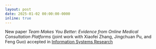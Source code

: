 ```yaml
---
layout: post
date: 2025-01-02 00:00:00-0000
inline: true
---
```


New paper *Team Makes You Better: Evidence from Online Medical Consultation Platforms* (joint work with Xiaofei Zhang, Jingchuan Pu, and Feng Guo) accepted in [Information Systems Research](https://pubsonline.informs.org/journal/isre)

